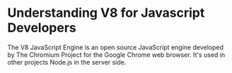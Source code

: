 # Understanding V8 for Javascript Developers

The V8 JavaScript Engine is an open source JavaScript engine developed by The Chromium Project for the Google Chrome web browser.  It's used in other projects Node.js in the server side.


